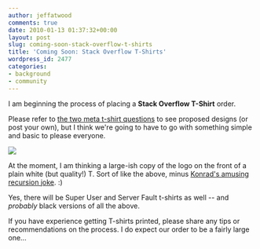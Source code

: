 ```yaml
---
author: jeffatwood
comments: true
date: 2010-01-13 01:37:32+00:00
layout: post
slug: coming-soon-stack-overflow-t-shirts
title: 'Coming Soon: Stack Overflow T-Shirts'
wordpress_id: 2477
categories:
- background
- community
---
```



I am beginning the process of placing a **Stack Overflow T-Shirt** order.



Please refer to [the two meta t-shirt questions](http://meta.stackoverflow.com/questions/tagged/t-shirt) to see proposed designs (or post your own), but I think we're going to have to go with something simple and basic to please everyone.



[![](http://blog.stackoverflow.com/wp-content/uploads/stackoverflow-recursive-t-shirt1.png)](http://meta.stackoverflow.com/questions/18382/help-design-our-stack-overflow-t-shirts/18398#18398)



At the moment, I am thinking a large-ish copy of the logo on the front of a plain white (but quality!) T. Sort of like the above, minus [Konrad's amusing recursion joke](http://meta.stackoverflow.com/questions/18382/help-design-our-stack-overflow-t-shirts/18398#18398). :)



Yes, there will be Super User and Server Fault t-shirts as well -- and _probably_ black versions of all the above.



If you have experience getting T-shirts printed, please share any tips or recommendations on the process. I do expect our order to be a fairly large one...

